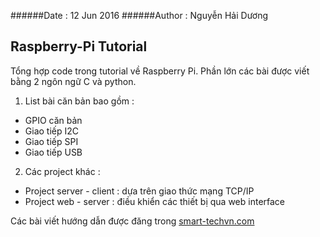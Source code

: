 ######Date : 12 Jun 2016
######Author : Nguyễn Hải Dương
## Raspberry-Pi Tutorial

Tổng hợp code trong tutorial về Raspberry Pi. Phần lớn các bài được viết bằng 2 ngôn ngữ C và python.

1.  List bài căn bản bao gồm :
  - GPIO căn bản
  - Giao tiếp I2C
  - Giao tiếp SPI
  - Giao tiếp USB

2.   Các project khác :
  - Project server - client : dựa trên giao thức mạng TCP/IP
  - Project web - server : điều khiển các thiết bị qua web interface

Các bài viết hướng dẫn được đăng trong [smart-techvn.com](http://smart-techvn.com/bai-viet-ki-thuat/raspberry-pi)
